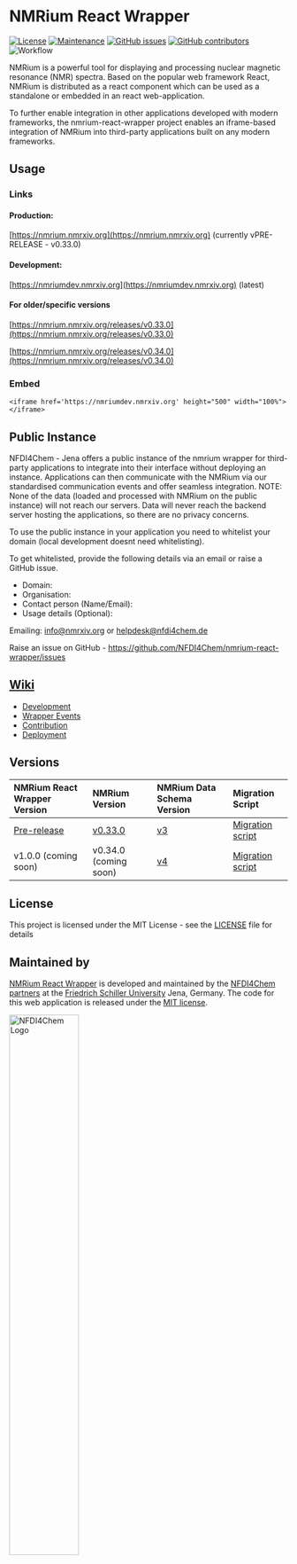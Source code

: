 # NMRium React Wrapper 
[![License](https://img.shields.io/badge/License-MIT%202.0-blue.svg)](https://opensource.org/licenses/MIT)
[![Maintenance](https://img.shields.io/badge/Maintained%3F-yes-blue.svg)](https://github.com/NFDI4Chem/nmrium-react-wrapper/graphs/commit-activity)
[![GitHub issues](https://img.shields.io/github/issues/NFDI4Chem/nmrium-react-wrapper.svg)](https://github.com/NFDI4Chem/nmrium-react-wrapper/issues)
[![GitHub contributors](https://img.shields.io/github/contributors/NFDI4Chem/nmrium-react-wrapper.svg)](https://GitHub.com/NFDI4Chem/nmrium-react-wrapper/graphs/contributors/)
![Workflow](https://github.com/NFDI4Chem/nmrium-react-wrapper/actions/workflows/build.yml/badge.svg)

NMRium is a powerful tool for displaying and processing nuclear magnetic resonance (NMR) spectra. Based on the popular web framework React, NMRium is distributed as a react component which can be used as a standalone or embedded in an react web-application. 

To further enable integration in other applications developed with modern frameworks, the nmrium-react-wrapper project enables an iframe-based integration of NMRium into third-party applications built on any modern frameworks.

## Usage

### Links

#### Production:

[https://nmrium.nmrxiv.org](https://nmrium.nmrxiv.org) (currently vPRE-RELEASE - v0.33.0)

#### Development:

[https://nmriumdev.nmrxiv.org](https://nmriumdev.nmrxiv.org) (latest)

#### For older/specific versions

[https://nmrium.nmrxiv.org/releases/v0.33.0](https://nmrium.nmrxiv.org/releases/v0.33.0)

[https://nmrium.nmrxiv.org/releases/v0.34.0](https://nmrium.nmrxiv.org/releases/v0.34.0)

### Embed

```
<iframe href='https://nmriumdev.nmrxiv.org' height="500" width="100%"></iframe>
```

## Public Instance

NFDI4Chem - Jena offers a public instance of the nmrium wrapper for third-party applications to integrate into their interface without deploying an instance. Applications can then communicate with the NMRium via our standardised communication events and offer seamless integration. NOTE: None of the data (loaded and processed with NMRium on the public instance) will not reach our servers. Data will never reach the backend server hosting the applications, so there are no privacy concerns. 

To use the public instance in your application you need to whitelist your domain (local development doesnt need whitelisting).

To get whitelisted, provide the following details via an email or raise a GitHub issue.

* Domain:
* Organisation:
* Contact person (Name/Email):
* Usage details (Optional):

Emailing: info@nmrxiv.org or helpdesk@nfdi4chem.de

Raise an issue on GitHub - https://github.com/NFDI4Chem/nmrium-react-wrapper/issues

## [Wiki](https://github.com/NFDI4Chem/nmrium-react-wrapper/wiki)
- [Development](https://github.com/NFDI4Chem/nmrium-react-wrapper/wiki/2.-Installation)
- [Wrapper Events](https://github.com/NFDI4Chem/nmrium-react-wrapper/wiki/3.-Wrapper-Events)
- [Contribution](https://github.com/NFDI4Chem/nmrium-react-wrapper/wiki/5.-Contribution)
- [Deployment](https://github.com/NFDI4Chem/nmrium-react-wrapper/wiki/4.-CI-CD)

## Versions

| NMRium React Wrapper Version | NMRium Version | NMRium Data Schema Version | Migration Script |
|:----           |:---                          | :----                        | :----            |
|        [Pre-release](https://github.com/NFDI4Chem/nmrium-react-wrapper/releases/tag/v0.0.1)           |     [v0.33.0](https://github.com/cheminfo/nmrium/releases/tag/v0.33.0)    |      [v3](/public/data/Data%20Schema%20Versions/V3/)                    |   [Migration script](https://github.com/cheminfo/nmr-load-save/blob/master/src/migration/migrateToVersion3.ts) |
|  v1.0.0      (coming soon)  | v0.34.0  (coming soon)|      [v4](/public/data/Data%20Schema%20Versions/V4/)              |  [Migration script](https://github.com/cheminfo/nmr-load-save/blob/master/src/migration/migrateToVersion4.ts) | 

## License

This project is licensed under the MIT License - see the [LICENSE](https://github.com/NFDI4Chem/nmrium-react-wrapper/blob/main/LICENSE) file for details

## Maintained by
[NMRium React Wrapper](https://nmrium.nmrxiv.org) is developed and maintained by the [NFDI4Chem partners](https://www.nfdi4chem.de/) at the [Friedrich Schiller University](https://www.uni-jena.de/en/) Jena, Germany. 
The code for this web application is released under the [MIT license](https://opensource.org/licenses/MIT).


<p align="left"><a href="https://nfdi4chem.de/" target="_blank"><img src="https://www.nfdi4chem.de/wp-content/themes/wptheme/assets/img/logo.svg" width="50%" alt="NFDI4Chem Logo"></a></p>
